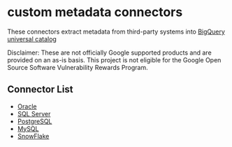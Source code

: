 # custom metadata connectors 

These connectors extract metadata from third-party systems into [BigQuery universal catalog](https://cloud.google.com/dataplex/docs/catalog-overview)

Disclaimer: These are not officially Google supported products and are provided on an as-is basis. This project is not eligible for the Google Open Source Software Vulnerability Rewards Program.

## Connector List

* [Oracle](oracle-connector)
* [SQL Server](sql-server-connector)
* [PostgreSQL](postgresql-connector)
* [MySQL](mysql-connector)
* [SnowFlake](snowflake-connector)
